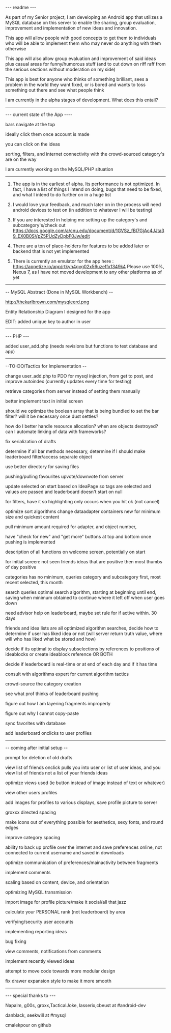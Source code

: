 --- readme ---

As part of my Senior project, I am developing an Android app that utilizes a MySQL database on this server to enable the sharing, group evaluation, improvement and implementation of new ideas and innovation.

This app will allow people with good concepts to get them to individuals who will be able to implement them who may never do anything with them otherwise

This app will also allow group evaluation and improvement of said ideas plus casual areas for funny/humorous stuff (and to cut down on riff raff from the serious sections without moderation on my side)

This app is best for anyone who thinks of something brilliant, sees a problem in the world they want fixed, or is bored and wants to toss something out there and see what people think

I am currently in the alpha stages of development. What does this entail?

--------------------------------------------

--- current state of the App ----

bars navigate at the top

ideally click them  once account is made

you can click on the ideas

sorting, filters, and internet connectivity with the crowd-sourced category's are on the way

I am currently working on the MySQL/PHP situation

----------------------------------

1. The app is in the earliest of alpha. Its performance is not optimized. In fact, I have a list of things I intend on doing, bugs that need to be fixed, and what I intend to do further on in a huge list

2. I would love your feedback, and much later on in the process will need android devices to test on (in addition to whatever I will be testing)

3. If you are interested in helping me setting up the category's and subcategory's/check out https://docs.google.com/a/cnu.edu/document/d/1GVSz_fBI7GjAc4JJta39_EX0B0SVpZ5PUdZyDpbF0Jw/edit

4. There are a ton of place-holders for features to be added later or backend that is not yet implemented

5. There is currently an emulator for the app here : https://appetize.io/app/rtkyh4gvg02x56uzeffx1349k4 Please use 100%, Nexus 7, as I have not moved development to any other platforms as of yet

--------------------------------------------

-- MySQL Abstract (Done in MySQL Workbench) --

http://thekarlbrown.com/mysqleerd.png 

Entity Relationship Diagram I designed for the app

EDIT: added unique key to author in user

--------------------------------------------

--- PHP --- 

added user_add.php (needs revisions but functions to test database and app)

--------------------------------------------


--TO-DO/Tactics for Implementation --

change user_add.php to PDO for mysql injection, from get to post, and improve autoindex (currently updates every time for testing)

retrieve categories from server instead of setting them manually

better implement text in initial screen

should we optimize the boolean array that is being bundled to set the bar filter? will it be necessary once dust settles?

how do I better handle resource allocation? when are objects destroyed? can I automate linking of data with frameworks?

fix serialization of drafts

determine if all bar methods necessary, determine if I should make leaderboard filter/access separate object

use better directory for saving files

pushing/pulling favourites upvote/downvote from server

update selected on start based on IdeaPage so tags are selected and values are passed and leaderboard doesn't start on null

for filters, have it so highlighting only occurs when you hit ok (not cancel)

optimize sort algorithms change dataadapter containers new for minimum size and quickest content

pull minimum amount required for adapter, and object number, 

have "check for new" and "get more" buttons at top and bottom once pushing is implemented

description of all functions on welcome screen, potentially on start

for initial screen: not seen friends ideas that are positive  then most thumbs of day positive

categories has no minimum, queries category and subcategory first, most recent selected, this month

search queries optimal search algorithm, starting at beginning until end, saving when minimum obtained to continue where it left off when user goes down

need advisor help on leaderboard, maybe set rule for if active within. 30 days

friends and idea lists are all optimized algorithm searches, decide how to determine if user has liked idea or not (will server return truth value, where will who has liked what be stored and how)

decide if its optimal to display subselections by references to positions of ideablocks or create ideablock reference OR BOTH

decide if leaderboard is real-time or at end of each day and if it has time

consult with algorithms expert for current algorithm tactics

crowd-source the category creation

see what prof thinks of leaderboard pushing

figure out how I am layering fragments improperly

figure out why I cannot copy-paste

sync favorites with database

add leaderboard onclicks to user profiles

--------------------------------------------

-- coming after initial setup --

prompt for deletion of old drafts

view list of friends  onclick pulls you into user or list of user ideas, and you view list of friends not a list of your friends ideas

optimize views used (ie button instead of image instead of text or whatever)

view other users profiles 

add images for profiles to various displays, save profile picture to server

groxxx directed spacing

make icons out of everything possible for aesthetics, sexy fonts, and round edges

improve category spacing

ability to back up profile over the internet and save preferences online, not connected to current username and saved in downloads

optimize communication of preferences/mainactivity between fragments

implement comments

scaling based on content, device, and orientation

optimizing MySQL transmission

import image for profile picture/make it social/all that jazz

calculate your PERSONAL rank (not leaderboard) by area

verifying/security user accounts

implementing reporting ideas

bug fixing

view comments, notifications from comments

implement recently viewed ideas

attempt to move code towards more modular design

fix drawer expansion style to make it more smooth

--------------------------------------------

--- special thanks to ---

Napalm, g00s, groxx,TacticalJoke, lasserix,cbeust at #android-dev

danblack, seekwill at #mysql

cmalekpour on github